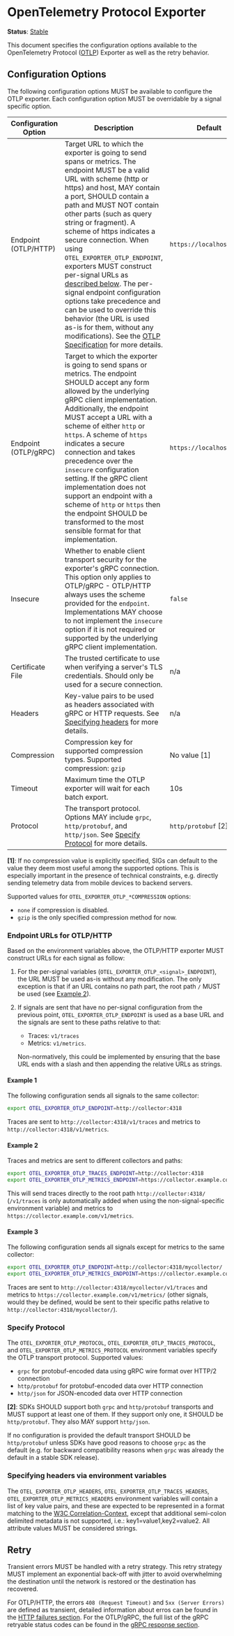# OpenTelemetry Protocol Exporter

**Status**: [Stable](../document-status.md)

This document specifies the configuration options available to the OpenTelemetry Protocol ([OTLP](https://github.com/open-telemetry/oteps/blob/main/text/0035-opentelemetry-protocol.md)) Exporter as well as the retry behavior.

## Configuration Options

The following configuration options MUST be available to configure the OTLP exporter. Each configuration option MUST be overridable by a signal specific option.

| Configuration Option | Description                                                  | Default           | Env variable                                                 |
| -------------------- | ------------------------------------------------------------ | ----------------- | ------------------------------------------------------------ |
| Endpoint (OTLP/HTTP) | Target URL to which the exporter is going to send spans or metrics. The endpoint MUST be a valid URL with scheme (http or https) and host, MAY contain a port, SHOULD contain a path and MUST NOT contain other parts (such as query string or fragment). A scheme of https indicates a secure connection. When using `OTEL_EXPORTER_OTLP_ENDPOINT`, exporters MUST construct per-signal URLs as  [described below](#per-signal-urls). The per-signal endpoint configuration options take precedence and can be used to override this behavior (the URL is used as-is for them, without any modifications). See the [OTLP Specification][otlphttp-req] for more details. | `https://localhost:4318` | `OTEL_EXPORTER_OTLP_ENDPOINT` `OTEL_EXPORTER_OTLP_TRACES_ENDPOINT` `OTEL_EXPORTER_OTLP_METRICS_ENDPOINT` |
| Endpoint (OTLP/gRPC) | Target to which the exporter is going to send spans or metrics. The endpoint SHOULD accept any form allowed by the underlying gRPC client implementation. Additionally, the endpoint MUST accept a URL with a scheme of either `http` or `https`. A scheme of `https` indicates a secure connection and takes precedence over the `insecure` configuration setting. If the gRPC client implementation does not support an endpoint with a scheme of `http` or `https` then the endpoint SHOULD be transformed to the most sensible format for that implementation. | `https://localhost:4317` | `OTEL_EXPORTER_OTLP_ENDPOINT` `OTEL_EXPORTER_OTLP_TRACES_ENDPOINT` `OTEL_EXPORTER_OTLP_METRICS_ENDPOINT` |
| Insecure             | Whether to enable client transport security for the exporter's gRPC connection. This option only applies to OTLP/gRPC - OTLP/HTTP always uses the scheme provided for the `endpoint`. Implementations MAY choose to not implement the `insecure` option if it is not required or supported by the underlying gRPC client implementation. | `false` | `OTEL_EXPORTER_OTLP_INSECURE` `OTEL_EXPORTER_OTLP_SPAN_INSECURE` `OTEL_EXPORTER_OTLP_METRIC_INSECURE` |
| Certificate File     | The trusted certificate to use when verifying a server's TLS credentials. Should only be used for a secure connection. | n/a               | `OTEL_EXPORTER_OTLP_CERTIFICATE` `OTEL_EXPORTER_OTLP_TRACES_CERTIFICATE` `OTEL_EXPORTER_OTLP_METRICS_CERTIFICATE` |
| Headers              | Key-value pairs to be used as headers associated with gRPC or HTTP requests. See [Specifying headers](./exporter.md#specifying-headers-via-environment-variables) for more details.                   | n/a               | `OTEL_EXPORTER_OTLP_HEADERS` `OTEL_EXPORTER_OTLP_TRACES_HEADERS` `OTEL_EXPORTER_OTLP_METRICS_HEADERS` |
| Compression          | Compression key for supported compression types. Supported compression: `gzip`| No value [1]          | `OTEL_EXPORTER_OTLP_COMPRESSION` `OTEL_EXPORTER_OTLP_TRACES_COMPRESSION` `OTEL_EXPORTER_OTLP_METRICS_COMPRESSION` |
| Timeout              | Maximum time the OTLP exporter will wait for each batch export. | 10s               | `OTEL_EXPORTER_OTLP_TIMEOUT` `OTEL_EXPORTER_OTLP_TRACES_TIMEOUT` `OTEL_EXPORTER_OTLP_METRICS_TIMEOUT` |
| Protocol             | The transport protocol. Options MAY include `grpc`, `http/protobuf`, and `http/json`. See [Specify Protocol](./exporter.md#specify-protocol) for more details. | `http/protobuf` [2]        | `OTEL_EXPORTER_OTLP_PROTOCOL` `OTEL_EXPORTER_OTLP_TRACES_PROTOCOL` `OTEL_EXPORTER_OTLP_METRICS_PROTOCOL` |

**[1]**: If no compression value is explicitly specified, SIGs can default to the value they deem
most useful among the supported options. This is especially important in the presence of technical constraints,
e.g. directly sending telemetry data from mobile devices to backend servers.

Supported values for `OTEL_EXPORTER_OTLP_*COMPRESSION` options:

- `none` if compression is disabled.
- `gzip` is the only specified compression method for now.

<a name="per-signal-urls"></a>

### Endpoint URLs for OTLP/HTTP

Based on the environment variables above, the OTLP/HTTP exporter MUST construct URLs
for each signal as follow:

1. For the per-signal variables (`OTEL_EXPORTER_OTLP_<signal>_ENDPOINT`), the URL
   MUST be used as-is without any modification. The only exception is that if an
   URL contains no path part, the root path `/` MUST be used (see [Example 2](#example-2)).
2. If signals are sent that have no per-signal configuration from the previous point,
   `OTEL_EXPORTER_OTLP_ENDPOINT` is used as a base URL and the signals are sent
   to these paths relative to that:

   * Traces: `v1/traces`
   * Metrics: `v1/metrics`.

   Non-normatively, this could be implemented by ensuring that the base URL ends with
   a slash and then appending the relative URLs as strings.

#### Example 1

The following configuration sends all signals to the same collector:

```bash
export OTEL_EXPORTER_OTLP_ENDPOINT=http://collector:4318
```

Traces are sent to `http://collector:4318/v1/traces` and metrics to
`http://collector:4318/v1/metrics`.

#### Example 2

Traces and metrics are sent to different collectors and paths:

```bash
export OTEL_EXPORTER_OTLP_TRACES_ENDPOINT=http://collector:4318
export OTEL_EXPORTER_OTLP_METRICS_ENDPOINT=https://collector.example.com/v1/metrics
```

This will send traces directly to the root path `http://collector:4318/`
(`/v1/traces` is only automatically added when using the non-signal-specific
environment variable) and metrics
to `https://collector.example.com/v1/metrics`.

#### Example 3

The following configuration sends all signals except for metrics to the same collector:

```bash
export OTEL_EXPORTER_OTLP_ENDPOINT=http://collector:4318/mycollector/
export OTEL_EXPORTER_OTLP_METRICS_ENDPOINT=https://collector.example.com/v1/metrics/
```

Traces are sent to `http://collector:4318/mycollector/v1/traces`
and metrics to `https://collector.example.com/v1/metrics/`
(other signals, would they be defined, would be sent to their specific paths
relative to `http://collector:4318/mycollector/`).

### Specify Protocol

The `OTEL_EXPORTER_OTLP_PROTOCOL`, `OTEL_EXPORTER_OTLP_TRACES_PROTOCOL`, and `OTEL_EXPORTER_OTLP_METRICS_PROTOCOL` environment variables specify the OTLP transport protocol. Supported values:

- `grpc` for protobuf-encoded data using gRPC wire format over HTTP/2 connection
- `http/protobuf` for protobuf-encoded data over HTTP connection
- `http/json` for JSON-encoded data over HTTP connection

**[2]**: SDKs SHOULD support both `grpc` and `http/protobuf` transports and MUST
support at least one of them. If they support only one, it SHOULD be
`http/protobuf`. They also MAY support `http/json`.

If no configuration is provided the default transport SHOULD be `http/protobuf`
unless SDKs have good reasons to choose `grpc` as the default (e.g. for backward
compatibility reasons when `grpc` was already the default in a stable SDK
release).

### Specifying headers via environment variables

The `OTEL_EXPORTER_OTLP_HEADERS`, `OTEL_EXPORTER_OTLP_TRACES_HEADERS`, `OTEL_EXPORTER_OTLP_METRICS_HEADERS` environment variables will contain a list of key value pairs, and these are expected to be represented in a format matching to the [W3C Correlation-Context](https://github.com/w3c/baggage/blob/master/baggage/HTTP_HEADER_FORMAT.md), except that additional semi-colon delimited metadata is not supported, i.e.: key1=value1,key2=value2. All attribute values MUST be considered strings.

## Retry

Transient errors MUST be handled with a retry strategy. This retry strategy MUST implement an exponential back-off with jitter to avoid overwhelming the destination until the network is restored or the destination has recovered.

For OTLP/HTTP, the errors `408 (Request Timeout)` and `5xx (Server Errors)` are defined as transient, detailed information about erros can be found in the [HTTP failures section](otlp.md#failures). For the OTLP/gRPC, the full list of the gRPC retryable status codes can be found in the [gRPC response section](otlp.md#otlpgrpc-response).

[otlphttp-req]: otlp.md#otlphttp-request

